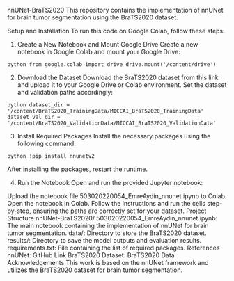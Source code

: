 nnUNet-BraTS2020
This repository contains the implementation of nnUNet for brain tumor segmentation using the BraTS2020 dataset.

Setup and Installation
To run this code on Google Colab, follow these steps:

1. Create a New Notebook and Mount Google Drive
Create a new notebook in Google Colab and mount your Google Drive:

```python from google.colab import drive drive.mount('/content/drive') ```

2. Download the Dataset
Download the BraTS2020 dataset from this link and upload it to your Google Drive or Colab environment. Set the dataset and validation paths accordingly:

```python dataset_dir = '/content/BraTS2020_TrainingData/MICCAI_BraTS2020_TrainingData' dataset_val_dir = '/content/BraTS2020_ValidationData/MICCAI_BraTS2020_ValidationData' ```

3. Install Required Packages
Install the necessary packages using the following command:

```python !pip install nnunetv2 ```

After installing the packages, restart the runtime.

4. Run the Notebook
Open and run the provided Jupyter notebook:

Upload the notebook file 503020220054_EmreAydin_nnunet.ipynb to Colab.
Open the notebook in Colab.
Follow the instructions and run the cells step-by-step, ensuring the paths are correctly set for your dataset.
Project Structure
nnUNet-BraTS2020/
503020220054_EmreAydin_nnunet.ipynb: The main notebook containing the implementation of nnUNet for brain tumor segmentation.
data/: Directory to store the BraTS2020 dataset.
results/: Directory to save the model outputs and evaluation results.
requirements.txt: File containing the list of required packages.
References
nnUNet: GitHub Link
BraTS2020 Dataset: BraTS2020 Data
Acknowledgements
This work is based on the nnUNet framework and utilizes the BraTS2020 dataset for brain tumor segmentation.
